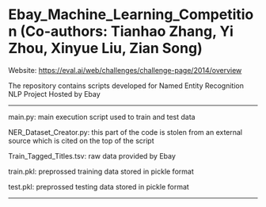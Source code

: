 # Ebay_Machine_Learning_Competition (Co-authors: Tianhao Zhang, Yi Zhou, Xinyue Liu, Zian Song)

Website:
https://eval.ai/web/challenges/challenge-page/2014/overview

The repository contains scripts developed for Named Entity Recognition NLP Project Hosted by Ebay


*****************************************************************************************************************************
main.py: main execution script used to train and test data 

NER_Dataset_Creator.py: this part of the code is stolen from an external source which is cited on the top of the script

Train_Tagged_Titles.tsv: raw data provided by Ebay

train.pkl: preprossed training data stored in pickle format

test.pkl: preprossed testing data stored in pickle format
*****************************************************************************************************************************



